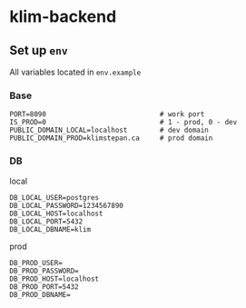 # klim-backend

## Set up `env`
All variables located in `env.example`
### Base
```
PORT=8090                            # work port
IS_PROD=0                            # 1 - prod, 0 - dev
PUBLIC_DOMAIN_LOCAL=localhost        # dev domain
PUBLIC_DOMAIN_PROD=klimstepan.ca     # prod domain
```
### DB
local
```
DB_LOCAL_USER=postgres
DB_LOCAL_PASSWORD=1234567890
DB_LOCAL_HOST=localhost
DB_LOCAL_PORT=5432
DB_LOCAL_DBNAME=klim
```
prod
```
DB_PROD_USER=
DB_PROD_PASSWORD=
DB_PROD_HOST=localhost
DB_PROD_PORT=5432
DB_PROD_DBNAME=
```